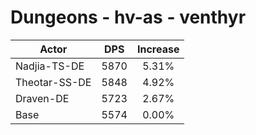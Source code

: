 # Dungeons - hv-as - venthyr
| Actor | DPS | Increase |
|---|:---:|:---:|
|Nadjia-TS-DE|5870|5.31%|
|Theotar-SS-DE|5848|4.92%|
|Draven-DE|5723|2.67%|
|Base|5574|0.00%|
